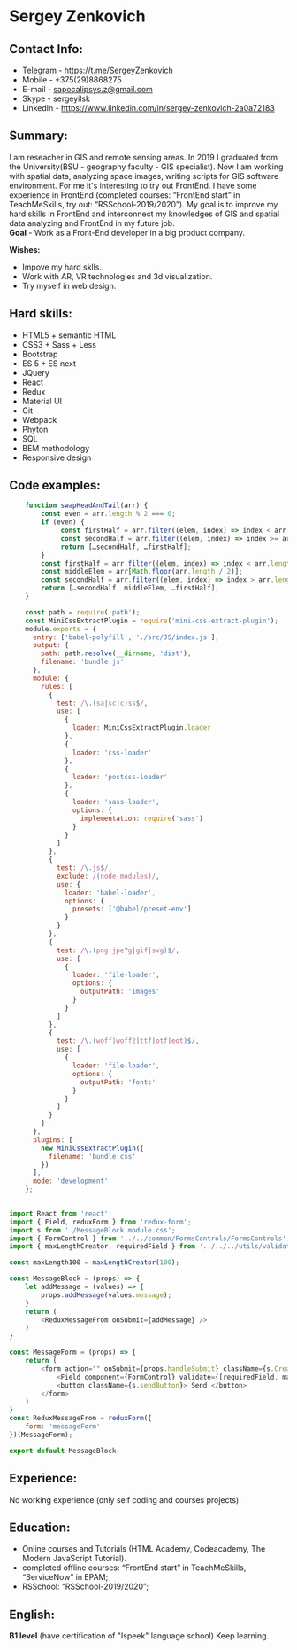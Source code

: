 # Sergey Zenkovich

## Contact Info:
* Telegram  - https://t.me/SergeyZenkovich
* Mobile - +375(29)8868275 
* E-mail - sapocalipsys.z@gmail.com
* Skype - sergeyilsk
* LinkedIn - https://www.linkedin.com/in/sergey-zenkovich-2a0a72183

## Summary:
 I am reseacher in GIS and remote sensing areas. In 2019 I graduated from the University(BSU - geography faculty - GIS specialist). Now I am working with spatial data, analyzing space images, writing scripts for GIS software environment. For me it's interesting to try out FrontEnd. I have some experience in FrontEnd (completed courses: “FrontEnd start” in TeachMeSkills, try out: “RSSchool-2019/2020”). My goal is to improve my hard skills in FrontEnd and interconnect my knowledges of GIS and spatial data analyzing and FrontEnd in my future job.<br/> 
**Goal** - Work as a Front-End developer in a big product company. <br/>

**Wishes:**
 * Impove my hard sklls.
 * Work with AR, VR technologies and 3d visualization.
 * Try myself in web design. 

## Hard skills:
* HTML5 + semantic HTML
* CSS3 + Sass + Less
* Bootstrap
* ES 5 + ES next
* JQuery
* React
* Redux
* Material UI
* Git
* Webpack
* Phyton 
* SQL
* BEM methodology
* Responsive design

## Code examples:
```Javascript
	function swapHeadAndTail(arr) {
		const even = arr.length % 2 === 0;
		if (even) {
		 	 const firstHalf = arr.filter((elem, index) => index < arr.length / 2);
		 	 const secondHalf = arr.filter((elem, index) => index >= arr.length / 2);
		 	 return […secondHalf, …firstHalf]; 
		}
		const firstHalf = arr.filter((elem, index) => index < arr.length / 2 - 1);
		const middleElem = arr[Math.floor(arr.length / 2)];
		const secondHalf = arr.filter((elem, index) => index > arr.length / 2);
		return […secondHalf, middleElem, …firstHalf]; 
	}
```
```Javascript
	const path = require('path');
	const MiniCssExtractPlugin = require('mini-css-extract-plugin');
	module.exports = {
	  entry: ['babel-polyfill', './src/JS/index.js'],
	  output: {
	    path: path.resolve(__dirname, 'dist'),
	    filename: 'bundle.js'
	  },
	  module: {
	    rules: [
	      {
	        test: /\.(sa|sc|c)ss$/,
	        use: [
	          {
	            loader: MiniCssExtractPlugin.loader
	          },
	          {
	            loader: 'css-loader'
	          },
	          {
	            loader: 'postcss-loader'
	          },
	          {
	            loader: 'sass-loader',
	            options: {
	              implementation: require('sass')
	            }
	          }
	        ]
	      },
	      {
	        test: /\.js$/,
	        exclude: /(node_modules)/,
	        use: {
	          loader: 'babel-loader',
	          options: {
	            presets: ['@babel/preset-env']
	          }
	        }
	      },
	      {
	        test: /\.(png|jpe?g|gif|svg)$/,
	        use: [
	          {
	            loader: 'file-loader',
	            options: {
	              outputPath: 'images'
	            }
	          }
	        ]
	      },
	      {
	        test: /\.(woff|woff2|ttf|otf|eot)$/,
	        use: [
	          {
	            loader: 'file-loader',
	            options: {
	              outputPath: 'fonts'
	            }
	          }
	        ]
	      }
	    ]
	  },
	  plugins: [
	    new MiniCssExtractPlugin({
	      filename: 'bundle.css'
	    })
	  ],
	  mode: 'development'
	};
```
```Javascript
  
import React from 'react';
import { Field, reduxForm } from 'redux-form';
import s from './MessageBlock.module.css';
import { FormControl } from '../../common/FormsControls/FormsControls';
import { maxLengthCreator, requiredField } from '../../../utils/validators/validators';

const maxLength100 = maxLengthCreator(100);

const MessageBlock = (props) => {
    let addMessage = (values) => {
        props.addMessage(values.message);
    }
    return (
        <ReduxMessageFrom onSubmit={addMessage} />
    )
}

const MessageForm = (props) => {
    return (
        <form action="" onSubmit={props.handleSubmit} className={s.CreateBlock}>
            <Field component={FormControl} validate={[requiredField, maxLength100]} className={s.textarea} type="text" name="message" placeholder="Yooooooooo samurai" fieldtype="textarea" />
            <button className={s.sendButton}> Send </button>
        </form>
    )
}
const ReduxMessageFrom = reduxForm({
    form: 'messageForm'
})(MessageForm);

export default MessageBlock;
```

## Experience:
 No working experience (only self coding and courses projects).

 ## Education:
* Online courses and Tutorials (HTML Academy, Codeacademy, The Modern JavaScript Tutorial).
* completed offline courses: “FrontEnd start” in TeachMeSkills, “ServiceNow” in EPAM;
* RSSchool: “RSSchool-2019/2020”; 

## English:
 **B1 level** (have certification of "Ispeek" language school) Keep learning.